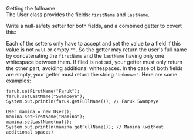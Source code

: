 Getting the fullname  
The User class provides the fields: ```firstName``` and ```lastName```.

Write a null-safety setter for both fields, and a combined getter to covert this:

Each of the setters only have to accept and set the value to a field if this value is not ```null``` or empty ```""```.
So the getter may return the user's full name by concatenating the ```firstName``` and the ```lastName``` having only
one whitespace between them.
If filed is not set, your getter must only return the other part, avoiding additional whitespaces.
In the case of both fields are empty, your getter must return the string ```"Unknown"```.
Here are some examples:

```User faruk = new User();  
faruk.setFirstName("Faruk");
faruk.setLastName("Swampeye");  
System.out.println(faruk.getFullName()); // Faruk Swampeye

User mamina = new User();  
mamina.setFirstName("Mamina");  
mamina.setLastName(null);  
System.out.println(mamina.getFullName()); // Mamina (without additional spaces)
```

